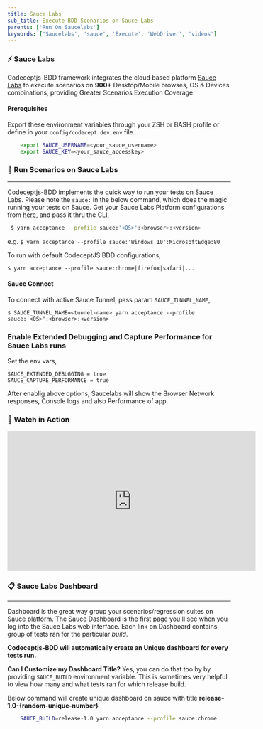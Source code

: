 ```yaml
---
title: Sauce Labs
sub_title: Execute BDD Scenarios on Sauce Labs
parents: ['Run On Saucelabs']
keywords: ['Saucelabs', 'sauce', 'Execute', 'WebDriver', 'videos']
---
```


### ⚡️ Sauce Labs

Codeceptjs-BDD framework integrates the cloud based platform [Sauce Labs](https://saucelabs.com) to execute scenarios on **900+** Desktop/Mobile browses, OS & Devices combinations, providing Greater Scenarios Execution Coverage.

#### Prerequisites

Export these environment variables through your ZSH or BASH profile or define in your `config/codecept.dev.env` file.

```bash
    export SAUCE_USERNAME=<your_sauce_username>
    export SAUCE_KEY=<your_sauce_accesskey>
```

### 🏃 Run Scenarios on Sauce Labs

---

Codeceptjs-BDD implements the quick way to run your tests on Sauce Labs. Please note the `sauce:` in the below command, which does the magic running your tests on Sauce. Get your Sauce Labs Platform configurations from [here](https://wiki.saucelabs.com/display/DOCS/Platform+Configurator), and pass it thru the CLI,

```bash
 $ yarn acceptance --profile sauce:'<OS>':<browser>:<version>

```

e.g. `$ yarn acceptance --profile sauce:'Windows 10':MicrosoftEdge:80`

To run with default CodeceptJS BDD configurations,

`$ yarn acceptance --profile sauce:chrome|firefox|safari|...`

#### Sauce Connect

To connect with active Sauce Tunnel, pass param `SAUCE_TUNNEL_NAME`,

`$ SAUCE_TUNNEL_NAME=<tunnel-name> yarn acceptance --profile sauce:'<OS>':<browser>:<version>`

### Enable Extended Debugging and Capture Performance for Sauce Labs runs

Set the env vars,

```
SAUCE_EXTENDED_DEBUGGING = true
SAUCE_CAPTURE_PERFORMANCE = true

```

After enablig above options, Saucelabs will show the Browser Network responses, Console logs and also Performance of app.

### 🎥 Watch in Action

<iframe width="560" height="315" src="https://www.youtube.com/embed/ugCjMOJlClc" frameborder="0" allow="accelerometer; autoplay; encrypted-media; gyroscope; picture-in-picture" allowfullscreen></iframe>

### 📋 Sauce Labs Dashboard

---

Dashboard is the great way group your scenarios/regression suites on Sauce platform. The Sauce Dashboard is the first page you'll see when you log into the Sauce Labs web interface. Each link on Dashboard contains group of tests ran for the particular _build_.

**Codeceptjs-BDD will automatically create an Unique dashboard for every tests run.**

**Can I Customize my Dashboard Title?**
Yes, you can do that too by by providing `SAUCE_BUILD` environment variable. This is sometimes very helpful to view how many and what tests ran for which release build.

Below command will create unique dashboard on sauce with title **release-1.0-{random-unique-number}**

```bash
    SAUCE_BUILD=release-1.0 yarn acceptance --profile sauce:chrome
```
